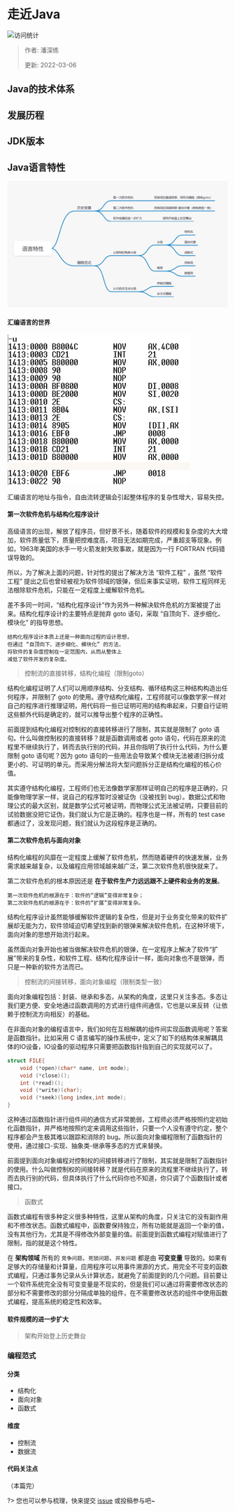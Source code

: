 # 走近Java

![访问统计](https://visitor-badge.glitch.me/badge?page_id=senlypan.jvm.02-java&left_color=blue&right_color=red)

> 作者: 潘深练
>
> 更新: 2022-03-06

## Java的技术体系

## 发展历程

## JDK版本

## Java语言特性

![02-java#02-java-feature-000.png](../_media/image/02-java/02-java-feature-000.png)

#### 汇编语言的世界

![02-java#02-java-feature-001.png](../_media/image/02-java/02-java-feature-001.png)

汇编语言的地址与指令，自由流转逻辑会引起整体程序的复杂性增大，容易失控。

#### 第一次软件危机与结构化程序设计

高级语言的出现，解放了程序员，但好景不长，随着软件的规模和复杂度的大大增加，软件质量低下，质量把控难度高，项目无法如期完成，严重超支等现象。例如，1963年美国的水手一号火箭发射失败事故，就是因为一行 FORTRAN 代码错误导致的。

所以，为了解决上面的问题，针对性的提出了解决方法 “软件工程” ，虽然 “软件工程” 提出之后也曾经被视为软件领域的银弹，但后来事实证明，软件工程同样无法根除软件危机，只能在一定程度上缓解软件危机。

差不多同一时间，“结构化程序设计”作为另外一种解决软件危机的方案被提了出来。结构化程序设计的主要特点是抛弃 goto 语句，采取 “自顶向下、逐步细化、模块化” 的指导思想。

```text
结构化程序设计本质上还是一种面向过程的设计思想，
但通过 “自顶向下、逐步细化、模块化” 的方法，
将软件的复杂度控制在一定范围内，从而从整体上
减低了软件开发的复杂度。
```

> 控制流的直接转移，结构化编程（限制goto）

结构化编程证明了人们可以用顺序结构、分支结构、循环结构这三种结构构造出任何程序，并限制了 goto 的使用。遵守结构化编程，工程师就可以像数学家一样对自己的程序进行推理证明，用代码将一些已证明可用的结构串起来，只要自行证明这些额外代码是确定的，就可以推导出整个程序的正确性。

前面提到结构化编程对控制权的直接转移进行了限制，其实就是限制了 goto 语句。什么叫做控制权的直接转移？就是函数调用或者 goto 语句，代码在原来的流程里不继续执行了，转而去执行别的代码，并且你指明了执行什么代码，为什么要限制 goto 语句呢？因为 goto 语句的一些用法会导致某个模块无法被递归拆分成更小的、可证明的单元。而采用分解法将大型问题拆分正是结构化编程的核心价值。

其实遵守结构化编程，工程师们也无法像数学家那样证明自己的程序是正确的，只能像物理学家一样，说自己的程序暂时没被证伪（没被找到 bug）。数据公式和物理公式的最大区别，就是数学公式可被证明，而物理公式无法被证明，只要目前的试验数据没把它证伪，我们就认为它是正确的。程序也是一样，所有的 test case 都通过了，没发现问题，我们就认为这段程序是正确的。

#### 第二次软件危机与面向对象

结构化编程的风靡在一定程度上缓解了软件危机，然而随着硬件的快速发展，业务需求越来越复杂，以及编程应用领域越来越广泛，第二次软件危机很快就来了。

第二次软件危机的根本原因还是 **在于软件生产力远远跟不上硬件和业务的发展**。

```text
第一次软件危机的根源在于：软件的“逻辑”变得非常复杂；
第二次软件危机的根源在于：软件的“扩展”变得非常复杂。
```

结构化程序设计虽然能够缓解软件逻辑的复杂性，但是对于业务变化带来的软件扩展却无能为力，软件领域迫切希望找到新的银弹来解决软件危机，在这种环境下，面向对象的思想开始流行起来。

虽然面向对象开始也被当做解决软件危机的银弹，在一定程序上解决了软件“扩展”带来的复杂性，和软件工程、结构化程序设计一样，面向对象也不是银弹，而只是一种新的软件方法而已。

> 控制流的间接转移，面向对象编程（限制类型一致）

面向对象编程包括：封装、继承和多态，从架构的角度，这里只关注多态。多态让我们更方便、安全地通过函数调用的方式进行组件间通信，它也是以来反转（让依赖于控制流方向相反）的基础。

在非面向对象的编程语言中，我们如何在互相解耦的组件间实现函数调用呢？答案是函数指针。比如采用 C 语言编写的操作系统中，定义了如下的结构体来解耦具体的IO设备，IO设备的驱动程序只需要把函数指针指到自己的实现就可以了。

```c
struct FILE{
    void (*open)(char* name, int mode);
    void (*close)();
    int (*read)();
    void (*write)(char);
    void (*seek)(long index,int mode);
}
```

这种通过函数指针进行组件间的通信方式非常脆弱，工程师必须严格按照约定初始化函数指针，并严格地按照约定来调用这些指针，只要一个人没有遵守约定，整个程序都会产生极其难以跟踪和消除的 bug。所以面向对象编程限制了函数指针的使用，通过接口-实现、抽象类-继承等多态的方式来替换。

前面提到面向对象编程对控制权的间接转移进行了限制，其实就是限制了函数指针的使用。什么叫做控制权的间接转移？就是代码在原来的流程里不继续执行了，转而去执行别的代码，但具体执行了什么代码你也不知道，你只调了个函数指针或者接口。

> 函数式

函数式编程有很多种定义很多种特性，这里从架构的角度，只关注它的没有副作用和不修改状态。函数式编程中，函数要保持独立，所有功能就是返回一个新的值，没有其他行为，尤其是不得修改外部变量的值。前面提到函数式编程对赋值进行了限制，指的就是这个特性。

在 **架构领域** 所有的 `竞争问题`、`死锁问题`、`并发问题` 都是由 **可变变量** 导致的。如果有足够大的存储量和计算量，应用程序可以用事件溯源的方式，用完全不可变的函数式编程，只通过事务记录从头计算状态，就避免了前面提到的几个问题。目前要让一个软件系统完全没有可变变量是不现实的，但是我们可以通过将需要修改状态的部分和不需要修改的部分分隔成单独的组件，在不需要修改状态的组件中使用函数式编程，提高系统的稳定性和效率。

#### 软件规模的进一步扩大
> 架构开始登上历史舞台


### 编程范式
#### 分类
- 结构化
- 面向对象
- 函数式


#### 维度
- 控制流
- 数据流

#### 代码关注点

（本篇完）

?> 您也可以参与梳理，快来提交 [issue](https://github.com/senlypan/jvm-docs/issues) 或投稿参与吧~